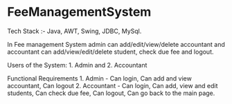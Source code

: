 # FeeManagementSystem
Tech Stack :- Java, AWT, Swing, JDBC, MySql.

In Fee management System admin can add/edit/view/delete accountant and accountant can add/view/edit/delete student, check due fee and logout.

Users of the System:
     1. Admin and
     2. Accountant
     
Functional Requirements
    1. Admin - 
       Can login,
       Can add and view accountant,
       Can logout
    2. Accountant - 
       Can login, 
       Can add, view and edit students, 
       Can check due fee, 
       Can logout,
       Can go back to the main page.
